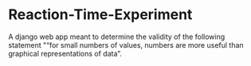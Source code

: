 # Reaction-Time-Experiment
A django web app meant to determine the validity of the following statement "“for small numbers of values, numbers are more useful than graphical representations of data”.
